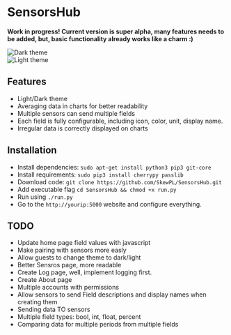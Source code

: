 # SensorsHub
**Work in progress! Current version is super alpha, many features needs to be added, but, basic functionality already works like a charm :)**  
  
![Dark theme](http://i.imgur.com/13W70j7.png)  
![Light theme](http://i.imgur.com/2Po0MSb.png)  

## Features  
 - Light/Dark theme  
 - Averaging data in charts for better readability  
 - Multiple sensors can send multiple fields  
 - Each field is fully configurable, including icon, color, unit, display name.
 - Irregular data is correctly displayed on charts

## Installation  
 - Install dependencies: `sudo apt-get install python3 pip3 git-core`
 - Install requirements: `sudo pip3 install cherrypy passlib`
 - Download code: `git clone https://github.com/SkewPL/SensorsHub.git`
 - Add executable flag `cd SensorsHub && chmod +x run.py`
 - Run using `./run.py`
 - Go to the `http://yourip:5000` website and configure everything.  
  
## TODO  
 - Update home page field values with javascript  
 - Make pairing with sensors more easly
 - Allow guests to change theme to dark/light  
 - Better Sensros page, more readable  
 - Create Log page, well, implement logging first.  
 - Create About page  
 - Multiple accounts with permissions  
 - Allow sensors to send Field descriptions and display names when creating them  
 - Sending data TO sensors  
 - Multiple field types: bool, int, float, percent  
 - Comparing data for multiple periods from multiple fields
